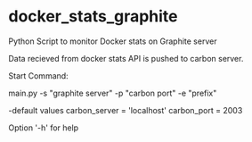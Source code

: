 # docker_stats_graphite
Python Script to monitor Docker stats on Graphite server

Data recieved from docker stats API is pushed to carbon server.


Start Command:

main.py -s "graphite server" -p "carbon port" -e "prefix"

-default values
 carbon_server = 'localhost'
 carbon_port = 2003

Option '-h' for help

